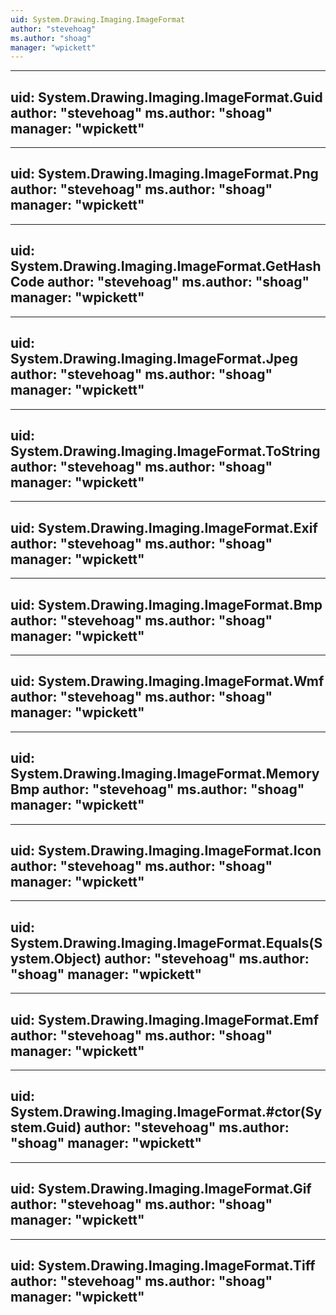 ```yaml
---
uid: System.Drawing.Imaging.ImageFormat
author: "stevehoag"
ms.author: "shoag"
manager: "wpickett"
---
```


---
uid: System.Drawing.Imaging.ImageFormat.Guid
author: "stevehoag"
ms.author: "shoag"
manager: "wpickett"
---

---
uid: System.Drawing.Imaging.ImageFormat.Png
author: "stevehoag"
ms.author: "shoag"
manager: "wpickett"
---

---
uid: System.Drawing.Imaging.ImageFormat.GetHashCode
author: "stevehoag"
ms.author: "shoag"
manager: "wpickett"
---

---
uid: System.Drawing.Imaging.ImageFormat.Jpeg
author: "stevehoag"
ms.author: "shoag"
manager: "wpickett"
---

---
uid: System.Drawing.Imaging.ImageFormat.ToString
author: "stevehoag"
ms.author: "shoag"
manager: "wpickett"
---

---
uid: System.Drawing.Imaging.ImageFormat.Exif
author: "stevehoag"
ms.author: "shoag"
manager: "wpickett"
---

---
uid: System.Drawing.Imaging.ImageFormat.Bmp
author: "stevehoag"
ms.author: "shoag"
manager: "wpickett"
---

---
uid: System.Drawing.Imaging.ImageFormat.Wmf
author: "stevehoag"
ms.author: "shoag"
manager: "wpickett"
---

---
uid: System.Drawing.Imaging.ImageFormat.MemoryBmp
author: "stevehoag"
ms.author: "shoag"
manager: "wpickett"
---

---
uid: System.Drawing.Imaging.ImageFormat.Icon
author: "stevehoag"
ms.author: "shoag"
manager: "wpickett"
---

---
uid: System.Drawing.Imaging.ImageFormat.Equals(System.Object)
author: "stevehoag"
ms.author: "shoag"
manager: "wpickett"
---

---
uid: System.Drawing.Imaging.ImageFormat.Emf
author: "stevehoag"
ms.author: "shoag"
manager: "wpickett"
---

---
uid: System.Drawing.Imaging.ImageFormat.#ctor(System.Guid)
author: "stevehoag"
ms.author: "shoag"
manager: "wpickett"
---

---
uid: System.Drawing.Imaging.ImageFormat.Gif
author: "stevehoag"
ms.author: "shoag"
manager: "wpickett"
---

---
uid: System.Drawing.Imaging.ImageFormat.Tiff
author: "stevehoag"
ms.author: "shoag"
manager: "wpickett"
---
